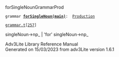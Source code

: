 ---
---
<span class="title">forSingleNoun</span><span class="type">GrammarProd</span>

`grammar `**[`forSingleNoun(main)`](../object/forSingleNoun(main).html)**` :   `[`Production`](../object/Production.html)

[`grammar.t`](../file/grammar.t.html)`[`[`257`](../source/grammar.t.html#257)`]`

<div class="gramrule">

singleNoun-\>np\_ \| 'for' singleNoun-\>np\_

</div>

<div class="ftr">

Adv3Lite Library Reference Manual  
Generated on 15/03/2023 from adv3Lite version 1.6.1

</div>
